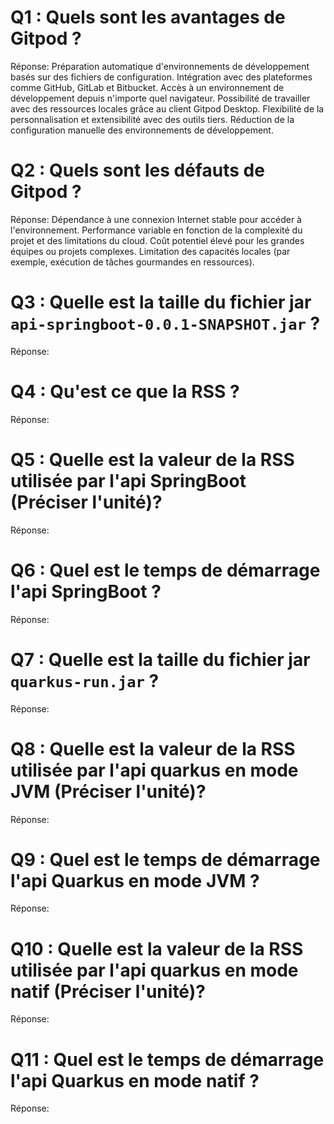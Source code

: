 # Q1 : Quels sont  les avantages de Gitpod ?
Réponse:
Préparation automatique d'environnements de développement basés sur des fichiers de configuration.
Intégration avec des plateformes comme GitHub, GitLab et Bitbucket.
Accès à un environnement de développement depuis n'importe quel navigateur.
Possibilité de travailler avec des ressources locales grâce au client Gitpod Desktop.
Flexibilité de la personnalisation et extensibilité avec des outils tiers.
Réduction de la configuration manuelle des environnements de développement.

# Q2 : Quels sont les défauts de Gitpod ?
Réponse:
Dépendance à une connexion Internet stable pour accéder à l'environnement.
Performance variable en fonction de la complexité du projet et des limitations du cloud.
Coût potentiel élevé pour les grandes équipes ou projets complexes.
Limitation des capacités locales (par exemple, exécution de tâches gourmandes en ressources).

# Q3 : Quelle est la taille du fichier jar `api-springboot-0.0.1-SNAPSHOT.jar` ?
Réponse:

# Q4 : Qu'est ce que  la RSS ?
Réponse:

# Q5 : Quelle est la valeur de la RSS utilisée par l'api SpringBoot (Préciser l'unité)?
Réponse:

# Q6 : Quel est le temps de démarrage l'api SpringBoot ?
Réponse:

# Q7 : Quelle est la taille du fichier jar `quarkus-run.jar` ?
Réponse:

# Q8 : Quelle est la valeur de la RSS utilisée par l'api quarkus en mode JVM (Préciser l'unité)?
Réponse:

# Q9 : Quel est le temps de démarrage l'api Quarkus en mode JVM ?
Réponse:

# Q10 : Quelle est la valeur de la RSS utilisée par l'api quarkus en mode natif (Préciser l'unité)?
Réponse:

# Q11 : Quel est le temps de démarrage l'api Quarkus en mode natif ?
Réponse: